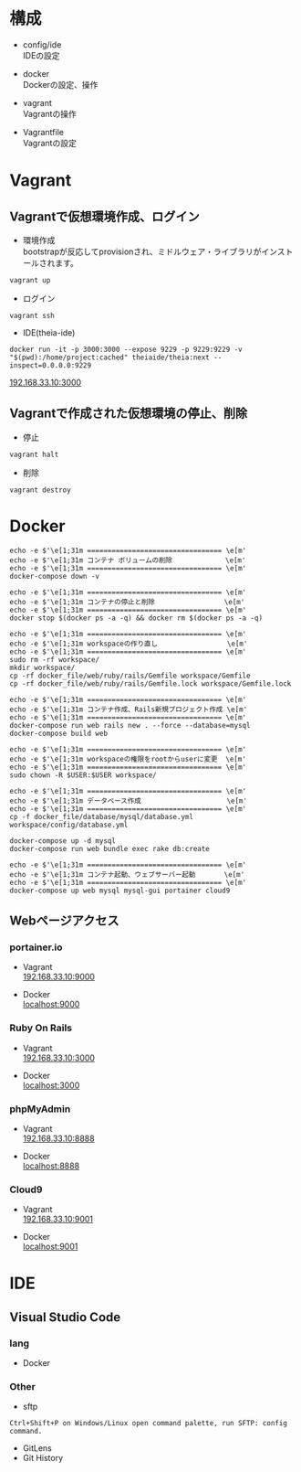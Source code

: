 # 構成
- config/ide  
IDEの設定

- docker  
Dockerの設定、操作

- vagrant  
Vagrantの操作

- Vagrantfile  
Vagrantの設定

# Vagrant

## Vagrantで仮想環境作成、ログイン

- 環境作成  
bootstrapが反応してprovisionされ、ミドルウェア・ライブラリがインストールされます。
```
vagrant up
```

- ログイン

```
vagrant ssh
```

- IDE(theia-ide)
 
```
docker run -it -p 3000:3000 --expose 9229 -p 9229:9229 -v "$(pwd):/home/project:cached" theiaide/theia:next --inspect=0.0.0.0:9229
```

[192.168.33.10:3000](http://192.168.33.10:3000)


## Vagrantで作成された仮想環境の停止、削除

- 停止

```
vagrant halt
```

- 削除

```
vagrant destroy
```

# Docker

```
echo -e $'\e[1;31m ================================= \e[m'
echo -e $'\e[1;31m コンテナ ボリュームの削除             \e[m'
echo -e $'\e[1;31m ================================= \e[m'
docker-compose down -v

echo -e $'\e[1;31m ================================= \e[m'
echo -e $'\e[1;31m コンテナの停止と削除                 \e[m'
echo -e $'\e[1;31m ================================= \e[m'
docker stop $(docker ps -a -q) && docker rm $(docker ps -a -q)

echo -e $'\e[1;31m ================================= \e[m'
echo -e $'\e[1;31m workspaceの作り直し                 \e[m'
echo -e $'\e[1;31m ================================= \e[m'
sudo rm -rf workspace/
mkdir workspace/
cp -rf docker_file/web/ruby/rails/Gemfile workspace/Gemfile
cp -rf docker_file/web/ruby/rails/Gemfile.lock workspace/Gemfile.lock

echo -e $'\e[1;31m ================================= \e[m'
echo -e $'\e[1;31m コンテナ作成、Rails新規プロジェクト作成 \e[m'
echo -e $'\e[1;31m ================================= \e[m'
docker-compose run web rails new . --force --database=mysql
docker-compose build web

echo -e $'\e[1;31m ================================= \e[m'
echo -e $'\e[1;31m workspaceの権限をrootからuserに変更  \e[m'
echo -e $'\e[1;31m ================================= \e[m'
sudo chown -R $USER:$USER workspace/

echo -e $'\e[1;31m ================================= \e[m'
echo -e $'\e[1;31m データベース作成                     \e[m'
echo -e $'\e[1;31m ================================= \e[m'
cp -f docker_file/database/mysql/database.yml workspace/config/database.yml

docker-compose up -d mysql
docker-compose run web bundle exec rake db:create

echo -e $'\e[1;31m ================================= \e[m'
echo -e $'\e[1;31m コンテナ起動、ウェブサーバー起動       \e[m'
echo -e $'\e[1;31m ================================= \e[m'
docker-compose up web mysql mysql-gui portainer cloud9
```

## Webページアクセス

### portainer.io  
- Vagrant  
[192.168.33.10:9000](http://192.168.33.10:9000)

- Docker  
[localhost:9000](http://localhost:9000)

### Ruby On Rails  
- Vagrant  
[192.168.33.10:3000](http://192.168.33.10:3000)

- Docker  
[localhost:3000](http://localhost:3000)

### phpMyAdmin  
- Vagrant  
[192.168.33.10:8888](http://192.168.33.10:8888)

- Docker  
[localhost:8888](http://localhost:8888)

### Cloud9  
- Vagrant  
[192.168.33.10:9001](http://192.168.33.10:9001)

- Docker  
[localhost:9001](http://localhost:9001)


# IDE
## Visual Studio Code

### lang
- Docker

### Other

- sftp

```
Ctrl+Shift+P on Windows/Linux open command palette, run SFTP: config command.
```

- GitLens
- Git History


